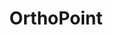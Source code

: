 ---
title: "OrthoPoint"
url: /nuernberg/orthopoint-moegeldorfer-hauptstrasse/
shop: Sanitätshaus
---